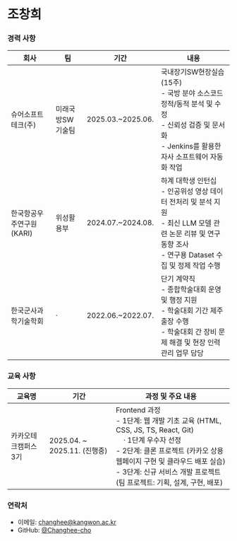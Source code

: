# 조창희
### 경력 사항
| 회사       | 팀             | 기간          | 내용                      |
|------------|--------------------|--------------|---------------------------|
| 슈어소프트테크(주) | 미래국방SW기술팀       | 2025.03.~2025.06. | 국내장기SW현장실습(15주)<br>- 국방 분야 소스코드 정적/동적 분석 및 수정 <br> - 신뢰성 검증 및 문서화<br> - Jenkins를 활용한 자사 소프트웨어 자동화 작업 |
| 한국항공우주연구원(KARI) | 위성활용부       | 2024.07.~2024.08. | 하계 대학생 인턴십<br>- 인공위성 영상 데이터 전처리 및 분석 지원<br> - 최신 LLM 모델 관련 논문 리뷰 및 연구 동향 조사<br> - 연구용 Dataset 수집 및 정제 작업 수행 |
| 한국군사과학기술학회 | ·       | 2022.06.~2022.07. | 단기 계약직<br>- 종합학술대회 운영 및 행정 지원<br> - 학술대회 기간 제주 출장 수행<br> - 학술대회 간 장비 문제 해결 및 현장 인력 관리 업무 담당 |

### 교육 사항
| 교육명           | 기간                     | 과정 및 주요 내용                                              |
|------------------|--------------------------|--------------------------------------------------------------|
| 카카오테크캠퍼스 3기 | 2025.04. ~ 2025.11. (진행중) | Frontend 과정<br>- 1단계: 웹 개발 기초 교육 (HTML, CSS, JS, TS, React, Git)<br>&nbsp;&nbsp;&nbsp;&nbsp;· 1단계 우수자 선정<br>- 2단계: 클론 프로젝트 (카카오 상용 웹페이지 구현 및 클라우드 배포 실습)<br>- 3단계: 신규 서비스 개발 프로젝트 (팀 프로젝트: 기획, 설계, 구현, 배포) |




### 연락처
- 이메일: changhee@kangwon.ac.kr
- GitHub: [@Changhee-cho](https://github.com/Changhee-cho)
